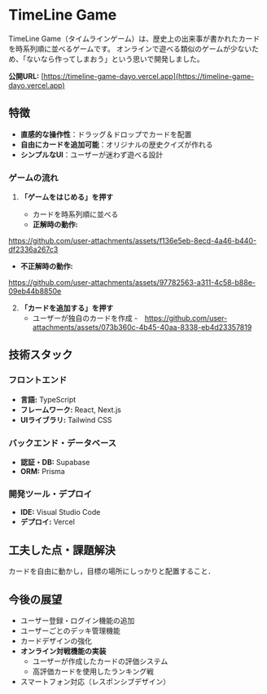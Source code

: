# TimeLine Game

TimeLine Game（タイムラインゲーム）は、歴史上の出来事が書かれたカードを時系列順に並べるゲームです。
オンラインで遊べる類似のゲームが少ないため、「ないなら作ってしまおう」という思いで開発しました。

**公開URL:** [https://timeline-game-dayo.vercel.app](https://timeline-game-dayo.vercel.app)

## 特徴

- **直感的な操作性**：ドラッグ＆ドロップでカードを配置
- **自由にカードを追加可能**：オリジナルの歴史クイズが作れる
- **シンプルなUI**：ユーザーが迷わず遊べる設計

### ゲームの流れ

1. **「ゲームをはじめる」を押す**

   - カードを時系列順に並べる
   - **正解時の動作:**
     
https://github.com/user-attachments/assets/f136e5eb-8ecd-4a46-b440-df2336a267c3

   - **不正解時の動作:**

https://github.com/user-attachments/assets/97782563-a311-4c58-b88e-09eb44b8850e


2. **「カードを追加する」を押す**
   - ユーザーが独自のカードを作成
   -　https://github.com/user-attachments/assets/073b360c-4b45-40aa-8338-eb4d23357819


## 技術スタック

### フロントエンド

- **言語:** TypeScript
- **フレームワーク:** React, Next.js
- **UIライブラリ:** Tailwind CSS

### バックエンド・データベース

- **認証・DB:** Supabase
- **ORM:** Prisma

### 開発ツール・デプロイ

- **IDE:** Visual Studio Code
- **デプロイ:** Vercel

## 工夫した点・課題解決

カードを自由に動かし，目標の場所にしっかりと配置すること．

## 今後の展望

- ユーザー登録・ログイン機能の追加
- ユーザーごとのデッキ管理機能
- カードデザインの強化
- **オンライン対戦機能の実装**
  - ユーザーが作成したカードの評価システム
  - 高評価カードを使用したランキング戦
- スマートフォン対応（レスポンシブデザイン）
